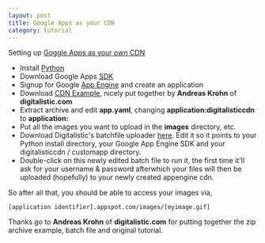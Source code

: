 ```yaml
---
layout: post
title: Google Apps as your CDN
category: tutorial
---
```


Setting up [Goggle Apps as your own CDN](http://www.digitalistic.com/2008/06/09/10-easy-steps-to-use-google-app-engine-as-your-own-cdn/)

* Install [Python](http://www.python.org/download/)
* Download Google Apps [SDK](http://code.google.com/appengine/downloads.html)
* Signup for Google [App Engine](http://code.google.com/appengine/downloads.html) and create an application
* Download [CDN Example](http://digitalisticcdn.appspot.com/files/digitalisticcdn.zip), nicely put together by **Andreas Krohn** of **digitalistic.com**
* Extract archive and edit **app.yaml**, changing **application:digitalisticcdn** to **application:<your app engine identifier>**
* Put all the images you want to upload in the **images** directory, etc.
* Download Digitalistic's batchfile uploader [here](http://digitalisticcdn.appspot.com/files/deploy_digitalistic_cdn.bat).  Edit it so it points to your Python install directory, your Google App Engine SDK and your digitalisticcdn / customapp directory.
* Double-click on this newly edited batch file to run it, the first time it'll ask for your username & password afterwhich your files will then be uploaded (hopefully) to your newly created appengine cdn.

So after all that, you should be able to access your images via,

    [application identifier].appspot.com/images/[myimage.gif]

Thanks go to **Andreas Krohn** of **digitalistic.com** for putting together the zip archive example, batch file and original tutorial.
